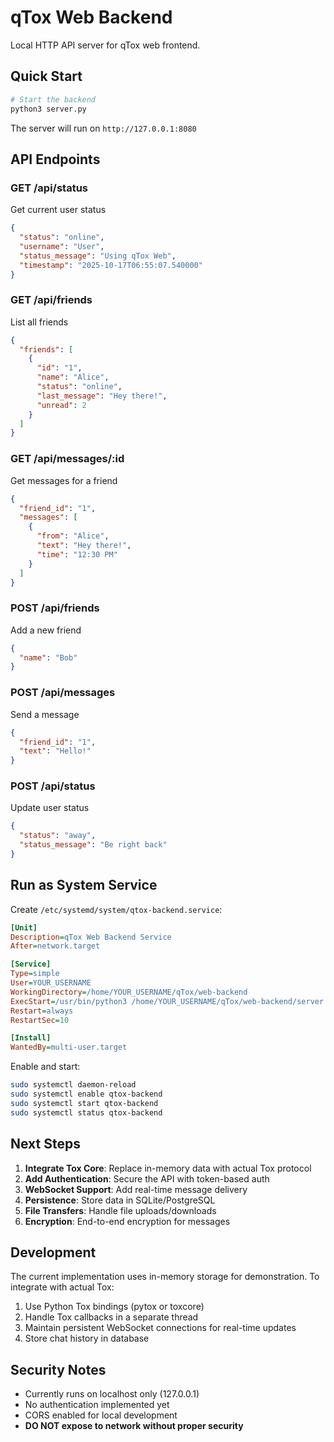 # qTox Web Backend

Local HTTP API server for qTox web frontend.

## Quick Start

```bash
# Start the backend
python3 server.py
```

The server will run on `http://127.0.0.1:8080`

## API Endpoints

### GET /api/status
Get current user status
```json
{
  "status": "online",
  "username": "User",
  "status_message": "Using qTox Web",
  "timestamp": "2025-10-17T06:55:07.540000"
}
```

### GET /api/friends
List all friends
```json
{
  "friends": [
    {
      "id": "1",
      "name": "Alice",
      "status": "online",
      "last_message": "Hey there!",
      "unread": 2
    }
  ]
}
```

### GET /api/messages/:id
Get messages for a friend
```json
{
  "friend_id": "1",
  "messages": [
    {
      "from": "Alice",
      "text": "Hey there!",
      "time": "12:30 PM"
    }
  ]
}
```

### POST /api/friends
Add a new friend
```json
{
  "name": "Bob"
}
```

### POST /api/messages
Send a message
```json
{
  "friend_id": "1",
  "text": "Hello!"
}
```

### POST /api/status
Update user status
```json
{
  "status": "away",
  "status_message": "Be right back"
}
```

## Run as System Service

Create `/etc/systemd/system/qtox-backend.service`:

```ini
[Unit]
Description=qTox Web Backend Service
After=network.target

[Service]
Type=simple
User=YOUR_USERNAME
WorkingDirectory=/home/YOUR_USERNAME/qTox/web-backend
ExecStart=/usr/bin/python3 /home/YOUR_USERNAME/qTox/web-backend/server.py
Restart=always
RestartSec=10

[Install]
WantedBy=multi-user.target
```

Enable and start:
```bash
sudo systemctl daemon-reload
sudo systemctl enable qtox-backend
sudo systemctl start qtox-backend
sudo systemctl status qtox-backend
```

## Next Steps

1. **Integrate Tox Core**: Replace in-memory data with actual Tox protocol
2. **Add Authentication**: Secure the API with token-based auth
3. **WebSocket Support**: Add real-time message delivery
4. **Persistence**: Store data in SQLite/PostgreSQL
5. **File Transfers**: Handle file uploads/downloads
6. **Encryption**: End-to-end encryption for messages

## Development

The current implementation uses in-memory storage for demonstration. To integrate with actual Tox:

1. Use Python Tox bindings (pytox or toxcore)
2. Handle Tox callbacks in a separate thread
3. Maintain persistent WebSocket connections for real-time updates
4. Store chat history in database

## Security Notes

- Currently runs on localhost only (127.0.0.1)
- No authentication implemented yet
- CORS enabled for local development
- **DO NOT expose to network without proper security**
